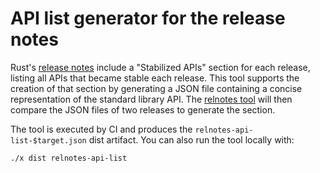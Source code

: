# API list generator for the release notes

Rust's [release notes] include a "Stabilized APIs" section for each
release, listing all APIs that became stable each release. This tool supports
the creation of that section by generating a JSON file containing a concise
representation of the standard library API. The [relnotes tool] will then
compare the JSON files of two releases to generate the section.

The tool is executed by CI and produces the `relnotes-api-list-$target.json`
dist artifact. You can also run the tool locally with:

```
./x dist relnotes-api-list
```

[release notes]: https://doc.rust-lang.org/stable/releases.html
[relnotes tool]: https://github.com/rust-lang/relnotes
